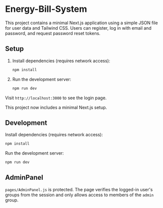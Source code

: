 # Energy-Bill-System
This project contains a minimal Next.js application using a simple JSON file for user data and Tailwind CSS. Users can register, log in with email and password, and request password reset tokens.

## Setup

1. Install dependencies (requires network access):
   ```bash
   npm install
   ```
2. Run the development server:
   ```bash
   npm run dev
   ```

Visit `http://localhost:3000` to see the login page.

This project now includes a minimal Next.js setup.

## Development

Install dependencies (requires network access):

```bash
npm install
```

Run the development server:

```bash
npm run dev
```

## AdminPanel

`pages/AdminPanel.js` is protected. The page verifies the logged-in user's groups from the session and only allows access to members of the `admin` group.
